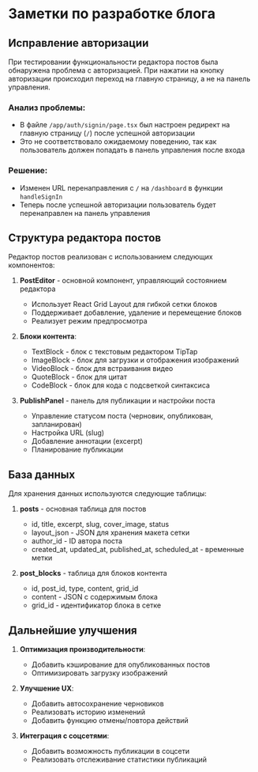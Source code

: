 # Заметки по разработке блога

## Исправление авторизации

При тестировании функциональности редактора постов была обнаружена проблема с авторизацией. При нажатии на кнопку авторизации происходил переход на главную страницу, а не на панель управления.

### Анализ проблемы:
- В файле `/app/auth/signin/page.tsx` был настроен редирект на главную страницу (`/`) после успешной авторизации
- Это не соответствовало ожидаемому поведению, так как пользователь должен попадать в панель управления после входа

### Решение:
- Изменен URL перенаправления с `/` на `/dashboard` в функции `handleSignIn`
- Теперь после успешной авторизации пользователь будет перенаправлен на панель управления

## Структура редактора постов

Редактор постов реализован с использованием следующих компонентов:

1. **PostEditor** - основной компонент, управляющий состоянием редактора
   - Использует React Grid Layout для гибкой сетки блоков
   - Поддерживает добавление, удаление и перемещение блоков
   - Реализует режим предпросмотра

2. **Блоки контента**:
   - TextBlock - блок с текстовым редактором TipTap
   - ImageBlock - блок для загрузки и отображения изображений
   - VideoBlock - блок для встраивания видео
   - QuoteBlock - блок для цитат
   - CodeBlock - блок для кода с подсветкой синтаксиса

3. **PublishPanel** - панель для публикации и настройки поста
   - Управление статусом поста (черновик, опубликован, запланирован)
   - Настройка URL (slug)
   - Добавление аннотации (excerpt)
   - Планирование публикации

## База данных

Для хранения данных используются следующие таблицы:

1. **posts** - основная таблица для постов
   - id, title, excerpt, slug, cover_image, status
   - layout_json - JSON для хранения макета сетки
   - author_id - ID автора поста
   - created_at, updated_at, published_at, scheduled_at - временные метки

2. **post_blocks** - таблица для блоков контента
   - id, post_id, type, content, grid_id
   - content - JSON с содержимым блока
   - grid_id - идентификатор блока в сетке

## Дальнейшие улучшения

1. **Оптимизация производительности**:
   - Добавить кэширование для опубликованных постов
   - Оптимизировать загрузку изображений

2. **Улучшение UX**:
   - Добавить автосохранение черновиков
   - Реализовать историю изменений
   - Добавить функцию отмены/повтора действий

3. **Интеграция с соцсетями**:
   - Добавить возможность публикации в соцсети
   - Реализовать отслеживание статистики публикаций
